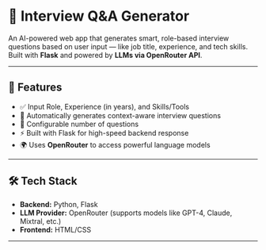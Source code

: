 # 🧠 Interview Q&A Generator

An AI-powered web app that generates smart, role-based interview questions based on user input — like job title, experience, and tech skills. Built with **Flask** and powered by **LLMs via OpenRouter API**.

---

## 🚀 Features

- ✅ Input Role, Experience (in years), and Skills/Tools
- 🤖 Automatically generates context-aware interview questions
- 🔁 Configurable number of questions
- ⚡ Built with Flask for high-speed backend response
- 🌍 Uses **OpenRouter** to access powerful language models

---

## 🛠️ Tech Stack

- **Backend:** Python, Flask
- **LLM Provider:** OpenRouter (supports models like GPT-4, Claude, Mixtral, etc.)
- **Frontend:** HTML/CSS

---
